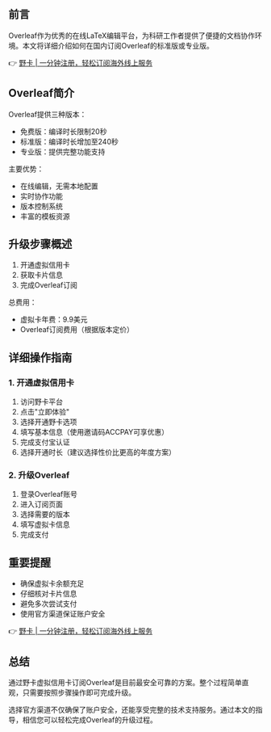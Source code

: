 ## **前言**

Overleaf作为优秀的在线LaTeX编辑平台，为科研工作者提供了便捷的文档协作环境。本文将详细介绍如何在国内订阅Overleaf的标准版或专业版。

👉 [野卡 | 一分钟注册，轻松订阅海外线上服务](https://bit.ly/bewildcard)

## **Overleaf简介**

Overleaf提供三种版本：
- 免费版：编译时长限制20秒
- 标准版：编译时长增加至240秒
- 专业版：提供完整功能支持

主要优势：
- 在线编辑，无需本地配置
- 实时协作功能
- 版本控制系统
- 丰富的模板资源

## **升级步骤概述**

1. 开通虚拟信用卡
2. 获取卡片信息
3. 完成Overleaf订阅

总费用：
- 虚拟卡年费：9.9美元
- Overleaf订阅费用（根据版本定价）

## **详细操作指南**

### **1. 开通虚拟信用卡**

1. 访问野卡平台
2. 点击"立即体验"
3. 选择开通野卡选项
4. 填写基本信息（使用邀请码ACCPAY可享优惠）
5. 完成支付宝认证
6. 选择开通时长（建议选择性价比更高的年度方案）

### **2. 升级Overleaf**

1. 登录Overleaf账号
2. 进入订阅页面
3. 选择需要的版本
4. 填写虚拟卡信息
5. 完成支付

## **重要提醒**

- 确保虚拟卡余额充足
- 仔细核对卡片信息
- 避免多次尝试支付
- 使用官方渠道保证账户安全

👉 [野卡 | 一分钟注册，轻松订阅海外线上服务](https://bit.ly/bewildcard)

## **总结**

通过野卡虚拟信用卡订阅Overleaf是目前最安全可靠的方案。整个过程简单直观，只需要按照步骤操作即可完成升级。

选择官方渠道不仅确保了账户安全，还能享受完整的技术支持服务。通过本文的指导，相信您可以轻松完成Overleaf的升级过程。